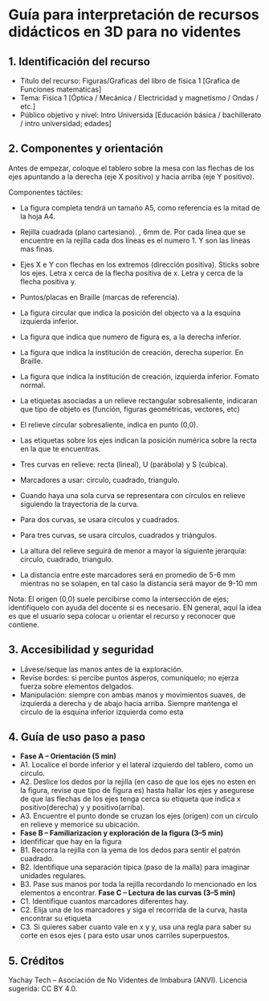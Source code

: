 # Guía para interpretación de recursos didácticos en 3D para no videntes
## 1.	Identificación del recurso

- Título del recurso: Figuras/Graficas del libro de física 1 [Grafica de Funciones matematicas]
- Tema: Fisica 1 [Óptica / Mecánica / Electricidad y magnetismo / Ondas / etc.]
- Público objetivo y nivel: Intro Universida [Educación básica / bachillerato / intro universidad; edades]

## 2.	Componentes y orientación

Antes de empezar, coloque el tablero sobre la mesa con las flechas de los ejes apuntando a la derecha (eje X positivo) y hacia arriba (eje Y positivo).

Componentes táctiles:
- La figura completa tendrá un tamaño A5, como referencia es la mitad de la hoja A4.
- Rejilla cuadrada (plano cartesiano). , 6mm de. Por cada línea que se encuentre en la rejilla cada dos líneas es el numero 1. Y son las líneas mas finas.
- Ejes X e Y con flechas en los extremos (dirección positiva). Sticks sobre los ejes. Letra x cerca de la flecha positiva de x. Letra y cerca de la flecha positiva y.
- Puntos/placas en Braille (marcas de referencia). 
- La figura circular que indica la posición del objecto va a la esquina izquierda inferior.
- La figura que indica que numero de figura es, a la derecha inferior.
- La figura que indica la institución de creación, derecha superior. En Braille.
- La figura que indica la institución de creación, izquierda inferior. Fomato normal.
- La etiquetas asociadas a un relieve rectangular sobresaliente, indicaran que tipo de objeto es (función, figuras geométricas, vectores, etc)
- El relieve circular sobresaliente, indica en punto (0,0).
- Las etiquetas sobre  los ejes indican la posición numérica sobre la recta en la que te encuentras.


- Tres curvas en relieve: recta (lineal), U (parábola) y S (cúbica).
- Marcadores a usar: circulo, cuadrado, triangulo.
- Cuando haya una sola curva se representara con círculos en relieve siguiendo la trayectoria de la curva.
- Para dos curvas, se usara círculos y cuadrados.
- Para tres curvas, se usara círculos, cuadrados y triángulos.
- La altura del relieve seguirá de menor a mayor la siguiente jerarquía: circulo, cuadrado, triangulo.
- La distancia entre este marcadores será en promedio de 5-6 mm mientras no se solapen, en tal caso la distancia será mayor de 9-10 mm

Nota: El origen (0,0) suele percibirse como la intersección de ejes; identifíquelo con ayuda del docente si es necesario.
EN general, aquí la idea es que el usuario sepa colocar u orientar el recurso y reconocer que contiene.

## 3.	Accesibilidad y seguridad

- Lávese/seque las manos antes de la exploración.
- Revise bordes: si percibe puntos ásperos, comuníquelo; no ejerza fuerza sobre elementos delgados.
- Manipulación: siempre con ambas manos y movimientos suaves, de izquierda a derecha y de abajo hacia arriba.
Siempre mantenga el circulo de la esquina inferior izquierda como esta 

## 4.	Guía de uso paso a paso

- **Fase A – Orientación (5 min)**
- A1. Localice el borde inferior y el lateral izquierdo del tablero, como un circulo.
- A2. Deslice los dedos por la rejilla (en caso de que los ejes no esten en la figura, revise que tipo de figura es) hasta hallar los ejes y asegurese de que las flechas de los ejes tenga cerca su etiqueta que indica x positivo(derecha) y y positivo(arriba). 
- A3. Encuentre el punto donde se cruzan los ejes (origen) con un circulo en relieve y memorice su ubicación.
- **Fase B – Familiarizacion y exploración de la figura (3–5 min)**
- Idenfificar que hay en la figura
- B1. Recorra la rejilla con la yema de los dedos para sentir el patrón cuadrado.
- B2. Identifique una separación típica (paso de la malla) para imaginar unidades regulares.
- B3. Pase sus manos por toda la rejilla recordando lo mencionado en los elementos a encontrar.
**Fase C – Lectura de las curvas (3–5 min)**
- C1. Identifique cuantos marcadores diferentes hay.
- C2. Elija una de los marcadores y siga el recorrida de la curva, hasta encontrar su etiqueta
- C3. Si quieres saber cuanto vale en x y y, usa una regla para saber su corte en esos ejes ( para esto usar unos carriles superpuestos.


## 5.	Créditos
Yachay Tech – Asociación de No Videntes de Imbabura (ANVI). Licencia sugerida: CC BY 4.0.

